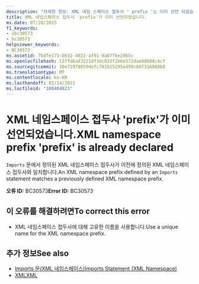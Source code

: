 ```yaml
---
description: "자세한 정보: XML 네임 스페이스 접두사 ' prefix '는 이미 선언 되었습니다."
title: XML 네임스페이스 접두사 'prefix'가 이미 선언되었습니다.
ms.date: 07/20/2015
f1_keywords:
- vbc30573
- bc30573
helpviewer_keywords:
- BC30573
ms.assetid: 7bdfe173-0632-4022-af91-9a87f6e2d65c
ms.openlocfilehash: 137fd6ad3221df3dc033f2b6e572dae98680c4cf
ms.sourcegitcommit: 10e719780594efc781b15295e499c66f316068b8
ms.translationtype: MT
ms.contentlocale: ko-KR
ms.lasthandoff: 02/14/2021
ms.locfileid: "100484823"
---
```

# <a name="xml-namespace-prefix-prefix-is-already-declared"></a><span data-ttu-id="c8b46-103">XML 네임스페이스 접두사 'prefix'가 이미 선언되었습니다.</span><span class="sxs-lookup"><span data-stu-id="c8b46-103">XML namespace prefix 'prefix' is already declared</span></span>

<span data-ttu-id="c8b46-104">`Imports` 문에서 정의된 XML 네임스페이스 접두사가 이전에 정의된 XML 네임스페이스 접두사와 일치합니다.</span><span class="sxs-lookup"><span data-stu-id="c8b46-104">An XML namespace prefix defined by an `Imports` statement matches a previously defined XML namespace prefix.</span></span>  
  
 <span data-ttu-id="c8b46-105">**오류 ID:** BC30573</span><span class="sxs-lookup"><span data-stu-id="c8b46-105">**Error ID:** BC30573</span></span>  
  
## <a name="to-correct-this-error"></a><span data-ttu-id="c8b46-106">이 오류를 해결하려면</span><span class="sxs-lookup"><span data-stu-id="c8b46-106">To correct this error</span></span>  
  
- <span data-ttu-id="c8b46-107">XML 네임스페이스 접두사에 대해 고유한 이름을 사용합니다.</span><span class="sxs-lookup"><span data-stu-id="c8b46-107">Use a unique name for the XML namespace prefix.</span></span>  
  
## <a name="see-also"></a><span data-ttu-id="c8b46-108">추가 정보</span><span class="sxs-lookup"><span data-stu-id="c8b46-108">See also</span></span>

- [<span data-ttu-id="c8b46-109">Imports 문(XML 네임스페이스)</span><span class="sxs-lookup"><span data-stu-id="c8b46-109">Imports Statement (XML Namespace)</span></span>](../language-reference/statements/imports-statement-xml-namespace.md)
- [<span data-ttu-id="c8b46-110">XML</span><span class="sxs-lookup"><span data-stu-id="c8b46-110">XML</span></span>](../programming-guide/language-features/xml/index.md)
